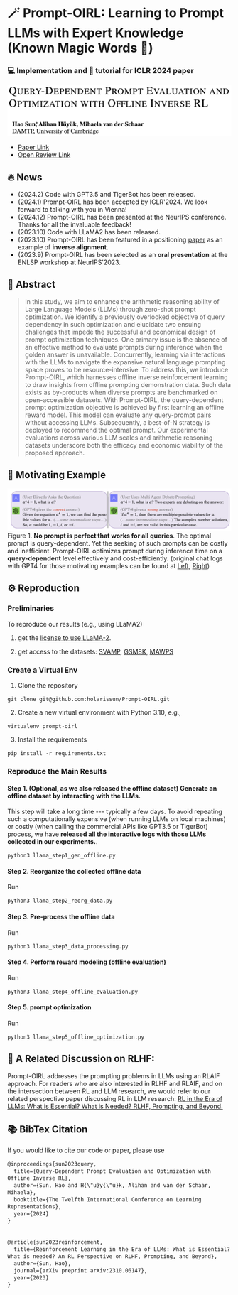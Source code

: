 # 🪄 Prompt-OIRL: Learning to Prompt LLMs with Expert Knowledge (Known Magic Words 🧙)

### 💻 Implementation and 📒 tutorial for ICLR 2024 paper 

 ![Image](prompt-oirl-title.png)

- [Paper Link](https://arxiv.org/pdf/2309.06553.pdf)
- [Open Review Link](https://openreview.net/forum?id=N6o0ZtPzTg)

 
## 🔥 News
- (2024.2) Code with GPT3.5 and TigerBot has been released.
- (2024.1) Prompt-OIRL has been accepted by ICLR'2024. We look forward to talking with you in Vienna!
- (2024.12) Prompt-OIRL has been presented at the NeurIPS conference. Thanks for all the invaluable feedback!
- (2023.10) Code with LLaMA2 has been released.
- (2023.10) Prompt-OIRL has been featured in a positioning [paper](https://arxiv.org/pdf/2310.06147.pdf) as an example of **inverse alignment**.
- (2023.9) Prompt-OIRL has been selected as an **oral presentation** at the ENLSP workshop at NeurIPS'2023.

## 📖 Abstract

> In this study, we aim to enhance the arithmetic reasoning ability of Large Language Models (LLMs) through zero-shot prompt optimization. We identify a previously overlooked objective of query dependency in such optimization and elucidate two ensuing challenges that impede the successful and economical design of prompt optimization techniques. One primary issue is the absence of an effective method to evaluate prompts during inference when the golden answer is unavailable. Concurrently, learning via interactions with the LLMs to navigate the expansive natural language prompting space proves to be resource-intensive.
To address this, we introduce Prompt-OIRL, which harnesses offline inverse reinforcement learning to draw insights from offline prompting demonstration data. Such data exists as by-products when diverse prompts are benchmarked on open-accessible datasets. With Prompt-OIRL, the query-dependent prompt optimization objective is achieved by first learning an offline reward model. This model can evaluate any query-prompt pairs without accessing LLMs. Subsequently, a best-of-N strategy is deployed to recommend the optimal prompt. Our experimental evaluations across various LLM scales and arithmetic reasoning datasets underscore both the efficacy and economic viability of the proposed approach.

## 🤔 Motivating Example

![Image](motivatingexample.png)
Figure 1. **No prompt is perfect that works for all queries**. The optimal prompt is query-dependent. Yet the seeking of such prompts can be costly and inefficient. 
    Prompt-OIRL optimizes prompt during inference time on a **query-dependent** level effectively and cost-efficiently.
(original chat logs with GPT4 for those motivating examples can be found at [Left](https://chat.openai.com/share/0f2d11b1-322a-4c47-a877-ad6fbace8179), [Right](https://chat.openai.com/share/15870a47-93c7-4b98-96c8-af0516c0c999))

## ⚙️ Reproduction

### Preliminaries

To reproduce our results (e.g., using LLaMA2)

1. get the [license to use LLaMA-2](https://ai.meta.com/llama/).

2. get access to the datasets: [SVAMP](https://github.com/arkilpatel/SVAMP), [GSM8K](https://huggingface.co/datasets/gsm8k), [MAWPS](https://github.com/sroy9/mawps)

### Create a Virtual Env
1. Clone the repository
```
git clone git@github.com:holarissun/Prompt-OIRL.git
``` 
2. Create a new virtual environment with Python 3.10, e.g.,
```
virtualenv prompt-oirl
```
3. Install the requirements
```
pip install -r requirements.txt
```

### Reproduce the Main Results
 #### Step 1. (Optional, as we also released the offline dataset) Generate an offline dataset by interacting with the LLMs.
 This step will take a long time --- typically a few days. To avoid repeating such a computationally expensive (when running LLMs on local machines) or costly (when calling the commercial APIs like GPT3.5 or TigerBot) process, we have **released all the interactive logs with those LLMs collected in our experiments.**.
```
python3 llama_step1_gen_offline.py
```
 #### Step 2. Reorganize the collected offline data
 Run
 
 ```
 python3 llama_step2_reorg_data.py
 ```
    
 #### Step 3. Pre-process the offline data
 Run
 ```
 python3 llama_step3_data_processing.py
 ```
 #### Step 4. Perform reward modeling (offline evaluation)
 Run
 ```
 python3 llama_step4_offline_evaluation.py
 ```
 #### Step 5. prompt optimization
 Run
 ```
 python3 llama_step5_offline_optimization.py
 ```


## 🚀 A Related Discussion on RLHF:
Prompt-OIRL addresses the prompting problems in LLMs using an RLAIF approach. For readers who are also interested in RLHF and RLAIF, and on the intersection between RL and LLM research, we would refer to our related perspective paper discussing RL in LLM research:
[RL in the Era of LLMs: What is Essential? What is Needed? RLHF, Prompting, and Beyond.](https://arxiv.org/pdf/2310.06147.pdf)




## 📚 BibTex Citation
If you would like to cite our code or paper, please use

```
@inproceedings{sun2023query,
  title={Query-Dependent Prompt Evaluation and Optimization with Offline Inverse RL},
  author={Sun, Hao and H{\"u}y{\"u}k, Alihan and van der Schaar, Mihaela},
  booktitle={The Twelfth International Conference on Learning Representations},
  year={2024}
}


@article{sun2023reinforcement,
  title={Reinforcement Learning in the Era of LLMs: What is Essential? What is needed? An RL Perspective on RLHF, Prompting, and Beyond},
  author={Sun, Hao},
  journal={arXiv preprint arXiv:2310.06147},
  year={2023}
}
